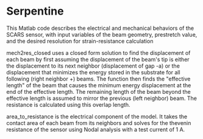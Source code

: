 # Serpentine
This Matlab code describes the electrical and mechanical behaviors of the SCARS sensor, with input variables of the beam geometry, prestretch value, and the desired resolution for strain-resistance calculation

mech2res_closed uses a closed form solution to find the displacement of each beam by first assuming the displacement of the beam's tip is either the displacement to its next neighbor (displacement of gap -a) or the displacement that minimizes the energy stored in the substrate for all following (right neighbor +) beams. The function then finds the "effective length" of the beam that causes the minimum energy displacement at the end of the effective length. The remaining length of the beam beyond the effective length is assumed to mirror the previous (left neighbor) beam. The resistance is calculated using this overlap length.

area_to_resistance is the electrical component of the model. It takes the contact area of each beam from its neighbors and solves for the thevenin resistance of the sensor using Nodal analysis with a test current of 1 A.

